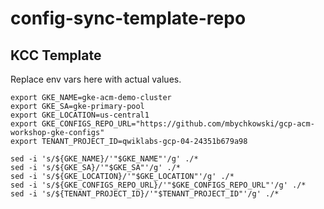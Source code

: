 # config-sync-template-repo

## KCC Template

Replace env vars here with actual values.

```
export GKE_NAME=gke-acm-demo-cluster
export GKE_SA=gke-primary-pool
export GKE_LOCATION=us-central1
export GKE_CONFIGS_REPO_URL="https://github.com/mbychkowski/gcp-acm-workshop-gke-configs"
export TENANT_PROJECT_ID=qwiklabs-gcp-04-24351b679a98
```

```
sed -i 's/${GKE_NAME}/'"$GKE_NAME"'/g' ./*
sed -i 's/${GKE_SA}/'"$GKE_SA"'/g' ./*
sed -i 's/${GKE_LOCATION}/'"$GKE_LOCATION"'/g' ./*
sed -i 's/${GKE_CONFIGS_REPO_URL}/'"$GKE_CONFIGS_REPO_URL"'/g' ./*
sed -i 's/${TENANT_PROJECT_ID}/'"$TENANT_PROJECT_ID"'/g' ./*
```

